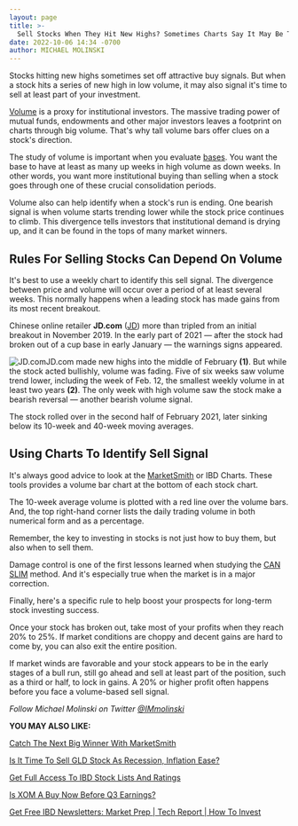 ```yaml
---
layout: page
title: >-
  Sell Stocks When They Hit New Highs? Sometimes Charts Say It May Be The Right Choice
date: 2022-10-06 14:34 -0700
author: MICHAEL MOLINSKI
---
```





Stocks hitting new highs sometimes set off attractive buy signals. But when a stock hits a series of new high in low volume, it may also signal it's time to sell at least part of your investment.




[Volume](https://www.investors.com/how-to-invest/investors-corner/high-volume-key-open-sesame-moment-for-stock-move/) is a proxy for institutional investors. The massive trading power of mutual funds, endowments and other major investors leaves a footprint on charts through big volume. That's why tall volume bars offer clues on a stock's direction.


The study of volume is important when you evaluate [bases](https://www.investors.com/how-to-invest/investors-corner/best-stocks-to-buy-form-bullish-bases-before-big-price-gains/). You want the base to have at least as many up weeks in high volume as down weeks. In other words, you want more institutional buying than selling when a stock goes through one of these crucial consolidation periods.


Volume also can help identify when a stock's run is ending. One bearish signal is when volume starts trending lower while the stock price continues to climb. This divergence tells investors that institutional demand is drying up, and it can be found in the tops of many market winners.


Rules For Selling Stocks Can Depend On Volume
---------------------------------------------


It's best to use a weekly chart to identify this sell signal. The divergence between price and volume will occur over a period of at least several weeks. This normally happens when a leading stock has made gains from its most recent breakout.


Chinese online retailer **JD.com** ([JD](https://research.investors.com/quote.aspx?symbol=JD)) more than tripled from an initial breakout in November 2019. In the early part of 2021 — after the stock had broken out of a cup base in early January — the warnings signs appeared.


![JD.com](https://www.investors.com/wp-content/uploads/2022/10/IC2c101022-300x161.jpg)JD.com made new highs into the middle of February **(1)**. But while the stock acted bullishly, volume was fading. Five of six weeks saw volume trend lower, including the week of Feb. 12, the smallest weekly volume in at least two years **(2)**. The only week with high volume saw the stock make a bearish reversal — another bearish volume signal.


The stock rolled over in the second half of February 2021, later sinking below its 10-week and 40-week moving averages.


Using Charts To Identify Sell Signal
------------------------------------


It's always good advice to look at the [MarketSmith](https://www.investors.com/product/marketsmith/?artProdLink=MarketSmith) or IBD Charts. These tools provides a volume bar chart at the bottom of each stock chart.


The 10-week average volume is plotted with a red line over the volume bars. And, the top right-hand corner lists the daily trading volume in both numerical form and as a percentage.


Remember, the key to investing in stocks is not just how to buy them, but also when to sell them.


Damage control is one of the first lessons learned when studying the [CAN SLIM](https://www.investors.com/how-to-invest/investors-corner/can-slim-stocks-how-to-find-stock-market-winners/) method. And it's especially true when the market is in a major correction.


Finally, here's a specific rule to help boost your prospects for long-term stock investing success.


Once your stock has broken out, take most of your profits when they reach 20% to 25%. If market conditions are choppy and decent gains are hard to come by, you can also exit the entire position.


If market winds are favorable and your stock appears to be in the early stages of a bull run, still go ahead and sell at least part of the position, such as a third or half, to lock in gains. A 20% or higher profit often happens before you face a volume-based sell signal.


*Follow Michael Molinski on Twitter [@IMmolinski](http://twitter.com/IMmolinski)*


**YOU MAY ALSO LIKE:**


[Catch The Next Big Winner With MarketSmith](https://marketsmith.investors.com/ms-platform/?src=APA1BQ)


[Is It Time To Sell GLD Stock As Recession, Inflation Ease?](https://www.investors.com/research/gld-stock-a-buy-right-now-heres-what-charts-show/)


[Get Full Access To IBD Stock Lists And Ratings](https://www.investors.com/product/ibd-digital/?artProdLink=IBD_Digital)


[Is XOM A Buy Now Before Q3 Earnings?](https://www.investors.com/research/exxon-stock-buy-now/)


[Get Free IBD Newsletters: Market Prep \| Tech Report \| How To Invest](https://shop.investors.com/offer/splashresponsive.aspx?id=newsletters-howtoinvest)


 




